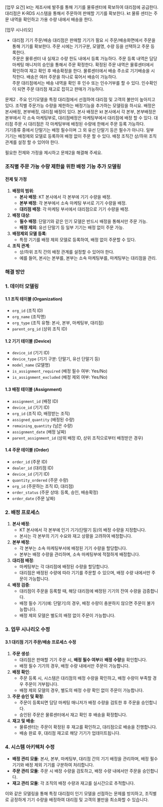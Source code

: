 [업무 요건]
kt는 제조사에 발주를 통해 기기를 물류센터에 확보하여 대리점에 공급한다. 
대리점은 K-RDS 시스템을 통해서 주문하여 판매할 기기를 확보한다. 
kt 물류 센터는 주문 내역을 확인하고 가용 수량 내에서 배송을 한다.

[업무 시나리오]
 - 대리점 기기 주문/배송
 대리점은 판매할 기기가 필요 시 주문/배송화면에서 주문을 통해 기기를 확보한다.
  주문 시에는 기기구분, 모델명, 수량 등을 선택하고 주문 등록한다.  
  주문은 물류센터 내 실재고 수량 한도 내에서 등록 가능하다.
  주문 등록 내역은 담당 마케팅 매니저의 승인을 통해서 주문 확정한다.
  확정된 주문 내역은 물류센터에서 확인하여 재고 확인 후 배송확정을 한다. 
  물류센터에서 배송 주소로 기기배송을 시작한다.
  배송은 여러 주문을 하나로 묶어서 배송이 가능하다.  
  주문 대리점에서는 배송 내역을 확인 후 인수 또는 인수거부를 할 수 있다.
  인수확인이 되면 주문 대리점 재고로 잡히고 판매가 가능하다.

문제2 . 주요 인기모델을 특정 대리점에서 선점하여 대리점 및 고객의 불만이 높아지고 있다. 조직별 주문가능 수량을 제한하는 배정기능을 추가하는 모델링을 하시요. 
배정은 본사배정, 본부배정, 대리점 배정이 있다. 
본사 배정은 kt 본사에서 각 본부, 본부배정은 본부에서 각 소속 마케팅부로, 대리점배정은 마케팅부에서 대리점에 배정 할 수 있다. 
대리점 주문 시 대리점은 각 마케팅부에 배정된 수량에 한해서 주문 등록 가능하다.  
기기종류 중에서 단말기는 배정 필수이며 그 외 유선 단말기 등은 필수가 아니다. 
일부 기기는 배정제외 모델로 등록하여 배정 없이 주문 할 수 있다. 
배정 조직간 상/하위 조직 관계를 설정 할 수 있어야 한다. 

필요한 전제와 가정을 제시하고 문제2을 해결해 주세요.

### 조직별 주문 가능 수량 제한을 위한 배정 기능 추가 모델링

#### 전제 및 가정

1. **배정의 범위**:
   - **본사 배정**: KT 본사에서 각 본부에 기기 수량을 배정.
   - **본부 배정**: 각 본부에서 소속 마케팅 부서로 기기 수량을 배정.
   - **대리점 배정**: 각 마케팅 부서에서 대리점으로 기기 수량을 배정.
2. **배정 대상**:
   - **필수 배정**: 단말기와 같은 인기 모델은 반드시 배정을 통해서만 주문 가능.
   - **배정 제외**: 유선 단말기 등 일부 기기는 배정 없이 주문 가능.
3. **배정제외 모델 등록**:
   - 특정 기기를 배정 제외 모델로 등록하여, 배정 없이 주문할 수 있다.
4. **조직 관계**:
   - 상/하위 조직 간의 배정 관계를 설정할 수 있어야 한다.
   - 예를 들어, 본사는 본부를, 본부는 소속 마케팅부를, 마케팅부는 대리점을 관리.

### 해결 방안

### 1. **데이터 모델링**

#### 1.1 조직 테이블 (Organization)

- `org_id` (조직 ID)
- `org_name` (조직명)
- `org_type` (조직 유형: 본사, 본부, 마케팅부, 대리점)
- `parent_org_id` (상위 조직 ID)

#### 1.2 기기 테이블 (Device)

- `device_id` (기기 ID)
- `device_type` (기기 구분: 단말기, 유선 단말기 등)
- `model_name` (모델명)
- `is_assignment_required` (배정 필수 여부: Yes/No)
- `is_assignment_excluded` (배정 제외 여부: Yes/No)

#### 1.3 배정 테이블 (Assignment)

- `assignment_id` (배정 ID)
- `device_id` (기기 ID)
- `org_id` (조직 ID, 배정받는 조직)
- `assigned_quantity` (배정된 수량)
- `remaining_quantity` (남은 수량)
- `assignment_date` (배정 날짜)
- `parent_assignment_id` (상위 배정 ID, 상위 조직으로부터 배정받은 경우)

#### 1.4 주문 테이블 (Order)

- `order_id` (주문 ID)
- `dealer_id` (대리점 ID)
- `device_id` (기기 ID)
- `quantity_ordered` (주문 수량)
- `org_id` (주문하는 조직 ID, 대리점)
- `order_status` (주문 상태: 등록, 승인, 배송확정)
- `order_date` (주문 날짜)

### 2. **배정 프로세스**

1. **본사 배정**:
   - KT 본사에서 각 본부에 인기 기기(단말기 등)의 배정 수량을 지정합니다.
   - 본사는 각 본부의 기기 수요와 재고 상황을 고려하여 배정합니다.
2. **본부 배정**:
   - 각 본부는 소속 마케팅부서에 배정된 기기 수량을 할당합니다.
   - 본부는 배정 수량을 관리하며, 소속 마케팅부에 적절하게 배정합니다.
3. **대리점 배정**:
   - 마케팅부는 각 대리점에 배정된 수량을 할당합니다.
   - 대리점은 배정된 수량에 따라 기기를 주문할 수 있으며, 배정 수량 내에서만 주문이 가능합니다.
4. **배정 검증**:
   - 대리점이 주문을 등록할 때, 해당 대리점에 배정된 기기의 잔여 수량을 검증합니다.
   - 배정 필수 기기(예: 단말기)의 경우, 배정 수량이 충분하지 않으면 주문이 불가능합니다.
   - 배정 제외 모델은 별도의 배정 없이 주문이 가능합니다.

### 3. **업무 시나리오 수정**

#### 3.1 대리점 기기 주문/배송 프로세스 수정

1. **주문 생성**:
   - 대리점은 판매할 기기 주문 시, **배정 필수 여부**와 **배정 수량**을 확인합니다.
   - 배정 필수 기기의 경우, 배정 수량 내에서만 주문이 가능합니다.
2. **배정 확인**:
   - 주문 등록 시, 시스템은 대리점의 배정 수량을 확인하고, 배정 수량이 부족할 경우 주문이 거부됩니다.
   - 배정 제외 모델의 경우, 별도의 배정 수량 확인 없이 주문이 가능합니다.
3. **주문 승인 및 확정**:
   - 주문이 등록되면 담당 마케팅 매니저가 배정 수량을 검토한 후 주문을 승인합니다.
   - 승인된 주문은 물류센터에서 재고 확인 후 배송을 확정합니다.
4. **재고 및 배송**:
   - 물류센터는 주문이 확정된 후 재고를 확인하고, 대리점으로 배송을 진행합니다.
   - 배송 완료 후, 대리점 재고로 해당 기기가 업데이트됩니다.

### 4. **시스템 아키텍처 수정**

- **배정 관리 모듈**: 본사, 본부, 마케팅부, 대리점 간의 기기 배정을 관리하며, 배정 필수 기기와 배정 제외 기기를 구분하여 처리합니다.
- **주문 관리 모듈**: 주문 시 배정 수량을 검토하고, 배정 수량 내에서만 주문을 승인합니다.
- **재고 관리 모듈**: 각 조직의 배정 수량과 재고를 실시간으로 추적합니다.

이와 같은 모델링을 통해 특정 대리점이 인기 모델을 선점하는 문제를 방지하고, 조직별로 공정하게 기기 수량을 배정하여 대리점 및 고객의 불만을 최소화할 수 있습니다.